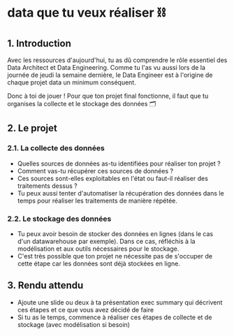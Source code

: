 #  data que tu veux réaliser ⛓

## 1. Introduction
Avec les ressources d'aujourd'hui, tu as dû comprendre le rôle essentiel des Data Architect et Data Engineering. Comme tu l'as vu aussi lors de la journée de jeudi la semaine dernière, le Data Engineer est à l'origine de chaque projet data un minimum conséquent. 

Donc à toi de jouer ! Pour que ton projet final fonctionne, il faut que tu organises la collecte et le stockage des données 🗂

## 2. Le projet

### 2.1. La collecte des données
- Quelles sources de données as-tu identifiées pour réaliser ton projet ?
- Comment vas-tu récupérer ces sources de données ? 
- Ces sources sont-elles exploitables en l'état ou faut-il réaliser des traitements dessus ? 
- Tu peux aussi tenter d'automatiser la récupération des données dans le temps pour réaliser les traitements de manière répétée.

### 2.2. Le stockage des données
- Tu peux avoir besoin de stocker des données en lignes (dans le cas d'un datawarehouse par exemple). Dans ce cas, réfléchis à la modélisation et aux outils nécessaires pour le stockage.
- C'est très possible que ton projet ne nécessite pas de s'occuper de cette étape car les données sont déjà stockées en ligne.

## 3. Rendu attendu
- Ajoute une slide ou deux à ta présentation exec summary qui décrivent ces étapes et ce que vous avez décidé de faire
- Si tu as le temps, commence à réaliser ces étapes de collecte et de stockage (avec modélisation si besoin)


